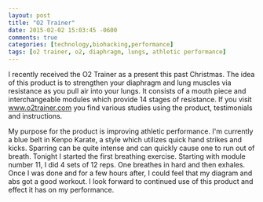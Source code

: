 ```yaml
---
layout: post
title: "O2 Trainer"
date: 2015-02-02 15:03:45 -0600
comments: true
categories: [technology,biohacking,performance]
tags: [o2 trainer, o2, diaphragm, lungs, athletic performance]
---
```



I recently received the O2 Trainer as a present this past Christmas. 
The idea of this product is to strengthen your diaphragm and lung muscles via resistance as you pull air into your lungs. 
It consists of a mouth piece and interchangeable modules which provide 14 stages of resistance. 
If you visit www.o2trainer.com you find various studies using the product, testimonials and instructions.

My purpose for the product is improving athletic performance. 
I'm currently a blue belt in Kenpo Karate, a style which utilizes quick hand strikes and kicks. 
Sparring can be quite intense and can quickly cause one to run out of breath. 
Tonight I started the first breathing exercise. Starting with module number 11, I did 4 sets of 12 reps. 
One breathes in hard and then exhales. Once I was done and for a few hours after, I could feel that my diagram and abs got a good workout.
I look forward to continued use of this product and effect it has on my performance.

